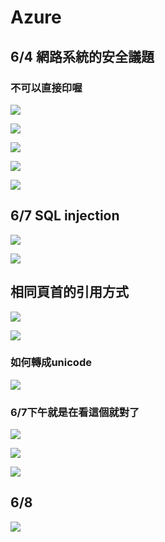 # Azure

## 6/4 網路系統的安全議題

### 不可以直接印喔

![](.gitbook/assets/image%20%28220%29.png)

![](.gitbook/assets/image%20%28218%29.png)

![](.gitbook/assets/image%20%28219%29.png)

![](.gitbook/assets/image%20%28221%29.png)

![](.gitbook/assets/image%20%28217%29.png)

## 6/7 SQL injection

![](.gitbook/assets/image%20%28226%29.png)

![](.gitbook/assets/image%20%28224%29.png)

## 相同頁首的引用方式

![](.gitbook/assets/image%20%28225%29.png)

![](.gitbook/assets/image%20%28227%29.png)

### 如何轉成unicode

![](.gitbook/assets/image%20%28223%29.png)

### 6/7下午就是在看這個就對了

![](.gitbook/assets/image%20%28222%29.png)

![](.gitbook/assets/image%20%28228%29.png)

![](.gitbook/assets/image%20%28229%29.png)

## 6/8

![](.gitbook/assets/image%20%28230%29.png)

